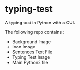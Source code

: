 # typing-test
A typing test in Python with a GUI.

The following repo contains :
* Background Image
* Icon Image
* Sentences Text File
* Typing Test Image
* Main Python3 file

